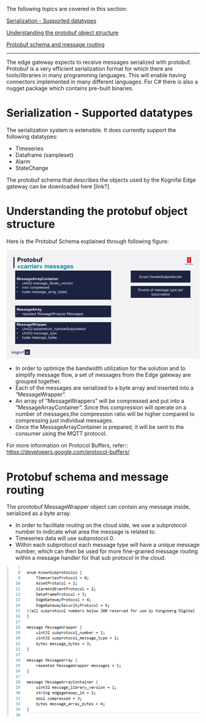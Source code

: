 The following topics are covered in this section:

[Serialization - Supported datatypes](#serialization---supported-datatypes)

[Understanding the protobuf object structure](#understanding-the-protobuf-object-structure)

[Protobuf schema and message routing](#protobuf-schema-and-message-routing)

--------------------------------------------------------------------------------------------------------------------------
The edge gateway expects to receive messages serialized with protobuf. Protobuf is a very efficient serialization format for which there are tools/libraries in many programming languages. This will enable having connectors implemented in many different languages. For C# there is also a nugget package which contains pre-built binaries.

# Serialization - Supported datatypes

The serialization system is extensible. It does currently support the following datatypes:

- Timeseries
- Dataframe (sampleset)
- Alarm
- StateChange

The protobuf schema that describes the objects used by the Kognifai Edge gateway can be downloaded here [link?]. 

# Understanding the protobuf object structure

Here is the Protobuf Schema explained through following figure:

![](.%20IoT_Images/Kognifai%20Protbuf.png?raw=true)

- In order to optimize the bandwidth utilization for the solution and to simplify message flow, a set of messages from the Edge gateway are grouped together.
- Each of the messages are serialized to a byte array and inserted into a “MessageWrapper”. 
- An array of “MessageWrappers” will be compressed and put into a “MessageArrayContainer”. Since this compression will operate on a number of messages,the compression ratio will be higher compared to compressing  just individual messages.
- Once the MessageArrayContainer is prepared, it will be sent to the consumer using the MQTT protocol.

For more information on Protocol Buffers, refer:: https://developers.google.com/protocol-buffers/

# Protobuf schema and message routing

 The prootobuf MessageWrapper object can contain any message inside, serialized as a byte array.

- In order to facilitate routing on the cloud side, we use a subprotocol number to indicate what area the message is related to. 
- Timeseries data will use subprotocol 0.
- Within each subprotocol each message type will have a unique message number, which can then be used for more fine-grained message routing within a message handler for that sub protocol in the cloud.

![](.%20IoT_Images/Protobuf%20Schema.png?raw=true)

